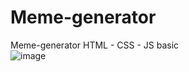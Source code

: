 # Meme-generator
Meme-generator HTML - CSS - JS basic <br>
![image](https://github.com/Marxz13/Meme-generator/assets/141631535/2c93de05-f857-487d-a1a4-055753ad0322)
